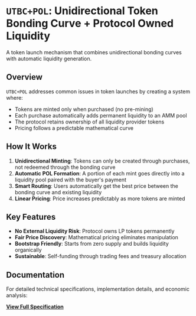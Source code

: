 # `UTBC+POL`: Unidirectional Token Bonding Curve + Protocol Owned Liquidity

A token launch mechanism that combines unidirectional bonding curves with automatic liquidity generation.

## Overview

`UTBC+POL` addresses common issues in token launches by creating a system where:

- Tokens are minted only when purchased (no pre-mining)
- Each purchase automatically adds permanent liquidity to an AMM pool
- The protocol retains ownership of all liquidity provider tokens
- Pricing follows a predictable mathematical curve

## How It Works

1. **Unidirectional Minting**: Tokens can only be created through purchases, not redeemed through the bonding curve
2. **Automatic POL Formation**: A portion of each mint goes directly into a liquidity pool paired with the buyer's payment
3. **Smart Routing**: Users automatically get the best price between the bonding curve and existing liquidity
4. **Linear Pricing**: Price increases predictably as more tokens are minted

## Key Features

- **No External Liquidity Risk**: Protocol owns LP tokens permanently
- **Fair Price Discovery**: Mathematical pricing eliminates manipulation
- **Bootstrap Friendly**: Starts from zero supply and builds liquidity organically
- **Sustainable**: Self-funding through trading fees and treasury allocation

## Documentation

For detailed technical specifications, implementation details, and economic analysis:

**[View Full Specification](./UTBC+POL%20spec.%20v1.0.0.md)**
